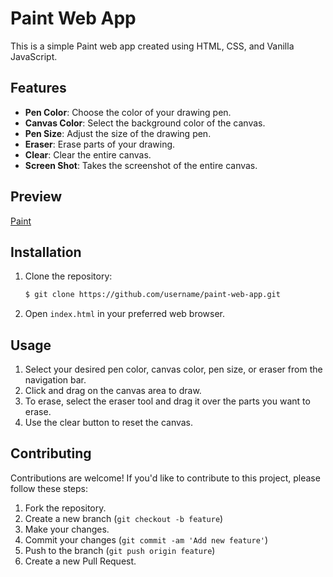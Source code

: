 # Paint Web App

This is a simple Paint web app created using HTML, CSS, and Vanilla JavaScript.

## Features

- **Pen Color**: Choose the color of your drawing pen.
- **Canvas Color**: Select the background color of the canvas.
- **Pen Size**: Adjust the size of the drawing pen.
- **Eraser**: Erase parts of your drawing.
- **Clear**: Clear the entire canvas.
- **Screen Shot**: Takes the screenshot of the entire canvas.


## Preview

[Paint](shivamvashisth28.github.io/paint/)


## Installation

1. Clone the repository:

    ```bash
    $ git clone https://github.com/username/paint-web-app.git
    ```

2. Open `index.html` in your preferred web browser.

## Usage

1. Select your desired pen color, canvas color, pen size, or eraser from the navigation bar.
2. Click and drag on the canvas area to draw.
3. To erase, select the eraser tool and drag it over the parts you want to erase.
4. Use the clear button to reset the canvas.

## Contributing

Contributions are welcome! If you'd like to contribute to this project, please follow these steps:

1. Fork the repository.
2. Create a new branch (`git checkout -b feature`)
3. Make your changes.
4. Commit your changes (`git commit -am 'Add new feature'`)
5. Push to the branch (`git push origin feature`)
6. Create a new Pull Request.

